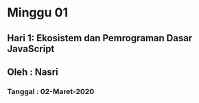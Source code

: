 # Minggu 01

## Hari 1: Ekosistem dan Pemrograman Dasar JavaScript

##  Oleh : Nasri

### Tanggal : 02-Maret-2020

## 
